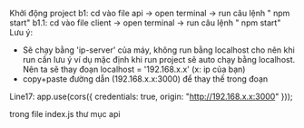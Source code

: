 Khởi động project
b1: cd vào file api -> open terminal -> run câu lệnh " npm start"
b1.1: cd vào file client -> open terminal -> run câu lệnh " npm start"
Lưu ý:

- Sẽ chạy bằng 'ip-server' của máy, không run bằng localhost
  cho nên khi run cần lưu ý ví dụ mặc định khi run project sẽ auto chạy bằng localhost. Nên ta sẽ thay đoạn localhost = '192.168.x.x' (x: ip của bạn)
- copy+paste đường dẫn (192.168.x.x:3000) để thay thế trong đoạn

Line17: app.use(cors({ credentials: true, origin: "http://192.168.x.x:3000" }));

trong file index.js thư mục api
